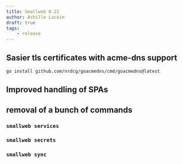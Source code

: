 ```yaml
---
title: Smallweb 0.21
author: Achille Lacoin
draft: true
tags:
    - release
---
```


<!-- more -->

## Sasier tls certificates with acme-dns support

```sh
go install github.com/nrdcg/goacmedns/cmd/goacmedns@latest
```

## Improved handling of SPAs

## removal of a bunch of commands

### `smallweb services`

### `smallweb secrets`

### `smallweb sync`
